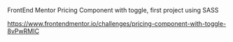 FrontEnd Mentor Pricing Component with toggle, first project using SASS

https://www.frontendmentor.io/challenges/pricing-component-with-toggle-8vPwRMIC
